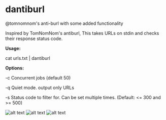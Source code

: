 # dantiburl
@tomnomnom's anti-burl with some added functionality

Inspired by TomNomNom's antiburl, This takes URLs on stdin and checks their response status code. 

<b>Usage:</b>

cat urls.txt | dantiburl


<b>Options:</B>

-c   Concurrent jobs (default 50)

-q   Quiet mode. output only URLs

-s   Status code to filter for. Can be set multiple times. (Default: <= 300 and >= 500)

![alt text](https://i.imgur.com/3K3h6cY.png)
![alt text](https://i.imgur.com/5cHnZ4h.png)
![alt text](https://i.imgur.com/Fl2d2n1.png)



